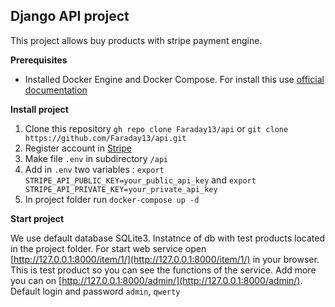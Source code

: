  ## Django API project
 
This project allows buy products with stripe payment engine.

**Prerequisites**

 - Installed Docker Engine and Docker Compose.	For install this use
   [official documentation](https://docs.docker.com/desktop/)

**Install project**

 1. Clone this repository
	`gh repo clone Faraday13/api` or
    `git clone https://github.com/Faraday13/api.git`
 2. Register account in [Stripe](https://stripe.com/)
 3. Make file `.env` in subdirectory `/api`
 4. Add in `.env` two variables :
	`export STRIPE_API_PUBLIC_KEY=your_public_api_key` and
	`export STRIPE_API_PRIVATE_KEY=your_private_api_key`
 5.  In project folder run `docker-compose up -d`

**Start project**

We use default database SQLite3. Instatnce of db with test products located in the project folder.
For start web service open [http://127.0.0.1:8000/item/1/](http://127.0.0.1:8000/item/1/)  in your browser. 
This is test product so you can see the functions of the service. Add more you can on [http://127.0.0.1:8000/admin/](http://127.0.0.1:8000/admin/). Default login and password `admin`, `qwerty`